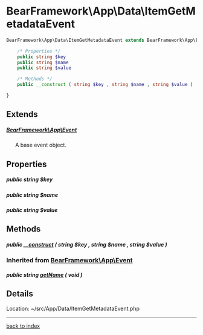 # BearFramework\App\Data\ItemGetMetadataEvent

```php
BearFramework\App\Data\ItemGetMetadataEvent extends BearFramework\App\Event {

	/* Properties */
	public string $key
	public string $name
	public string $value

	/* Methods */
	public __construct ( string $key , string $name , string $value )

}
```

## Extends

##### [BearFramework\App\Event](bearframework.app.event.class.md)

&nbsp;&nbsp;&nbsp;&nbsp;&nbsp;&nbsp;A base event object.

## Properties

##### public string $key

##### public string $name

##### public string $value

## Methods

##### public [__construct](bearframework.app.data.itemgetmetadataevent.__construct.method.md) ( string $key , string $name , string $value )

### Inherited from [BearFramework\App\Event](bearframework.app.event.class.md)

##### public string [getName](bearframework.app.event.getname.method.md) ( void )

## Details

Location: ~/src/App/Data/ItemGetMetadataEvent.php

---

[back to index](index.md)

